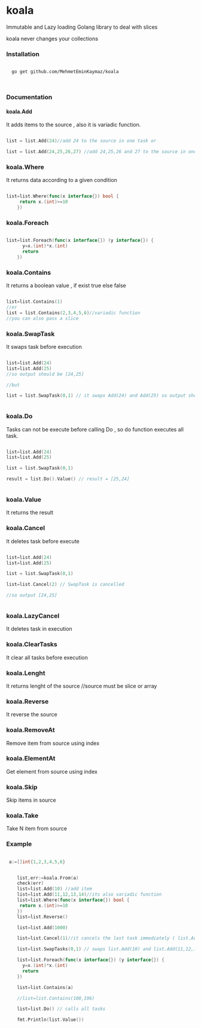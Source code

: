 # koala
Immutable and Lazy loading Golang library to deal with slices

koala never changes your collections


### Installation

```
 
  go get github.com/MehmetEminKaymaz/koala
 
 
```

### Documentation


#### koala.Add

It adds items to the source , also it is variadic function.

```Go

list = list.Add(24)//add 24 to the source in one task or

list = list.Add(24,25,26,27) //add 24,25,26 and 27 to the source in one task

```

### koala.Where

It returns data according to a given condition

```Go

list=list.Where(func(x interface{}) bool { 
     return x.(int)>=10
    })

```


### koala.Foreach

```Go

list=list.Foreach(func(x interface{}) (y interface{}) {
      y=x.(int)*x.(int)
      return
    })

```

### koala.Contains

It returns a boolean value , if exist true else false

```Go

list=list.Contains(1) 
//or
list = list.Contains(2,3,4,5,6)//variadic function
//you can also pass a slice

```

### koala.SwapTask

It swaps task before execution 

```Go

list=list.Add(24)
list=list.Add(25)
//so output should be [24,25]

//but

list = list.SwapTask(0,1) // it swaps Add(24) and Add(25) so output should be [25,24]



```

### koala.Do

Tasks can not be execute before calling Do , so do function executes all task.

```Go

list=list.Add(24)
list=list.Add(25)

list = list.SwapTask(0,1) 

result = list.Do().Value() // result = [25,24]



```

### koala.Value

It returns the result


### koala.Cancel

It deletes task before execute

```Go

list=list.Add(24)
list=list.Add(25)

list = list.SwapTask(0,1) 

list=list.Cancel(2) // SwapTask is cancelled

//so output [24,25]



```

### koala.LazyCancel

It deletes task in execution

### koala.ClearTasks

It clear all tasks before execution

### koala.Lenght

It returns lenght of the source //source must be slice or array


### koala.Reverse

It reverse the source

### koala.RemoveAt

Remove item from source using index

### koala.ElementAt

Get element from source using index

### koala.Skip

Skip items in source 

### koala.Take

Take N item from source

### Example 

```Go

 a:=[]int{1,2,3,4,5,6}


    list,err:=koala.From(a)
    check(err)
    list=list.Add(10) //add item
    list=list.Add(11,12,13,14)//its also variadic function
    list=list.Where(func(x interface{}) bool {
     return x.(int)>=10
    })
    list=list.Reverse()

    list=list.Add(1000)

    list=list.Cancel(1)//it cancels the last task immediately ( list.Add(1000) )

    list=list.SwapTasks(0,1) // swaps list.Add(10) and list.Add(11,12,13,14)

    list=list.Foreach(func(x interface{}) (y interface{}) {
      y=x.(int)*x.(int)
      return
    })

    list=list.Contains(a)

    //list=list.Contains(100,196)

    list=list.Do() // calls all tasks

    fmt.Println(list.Value())

```






